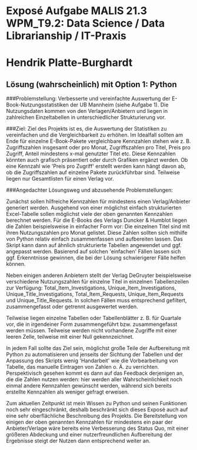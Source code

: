 
# Exposé Aufgabe MALIS 21.3 WPM_T9.2: Data Science / Data Librarianship / IT-Praxis
# Hendrik Platte-Burghardt

## Lösung (wahrscheinlich) mit Option 1: Python

###Problemstellung: 
Verbesserte und vereinfachte Auswertung der E-Book-Nutzungsstatistiken der UB Mannheim (siehe Aufgabe 1). Die Nutzungsdaten kommen von den Verlagen/Anbietern und liegen in zahlreichen Einzeltabellen in unterschiedlicher Strukturierung vor.

###Ziel:
Ziel des Projekts ist es, die Auswertung der Statistiken zu vereinfachen und die Vergleichbarkeit zu erhöhen. Im Idealfall sollten am Ende für einzelne E-Book-Pakete vergleichbare Kennzahlen stehen wie z. B. Zugriffszahlen insgesamt oder pro Monat, Zugriffszahlen pro Titel, Preis pro Zugriff, Anteil mindestens x-mal genutzter Titel etc. Diese Kennzahlen könnten auch grafisch präsentiert oder durch Grafiken ergänzt werden. Ob eine Kennzahl wie 'Preis pro Zugriff' erstellt werden kann hängt davon ab, ob die Zugriffszahlen auf einzelne Pakete zurückführbar sind. Teilweise liegen nur Gesamtlisten für einen Verlag vor.

###Angedachter Lösungsweg und abzusehende Problemstellungen:

Zunächst sollen hilfreiche Kennzahlen für mindestens einen Verlag/Anbieter generiert werden. Ausgehend von einer möglichst einfach strukturierten Excel-Tabelle sollen möglichst viele der oben genannten Kennzahlen berechnet werden. Für die E-Books des Verlags Duncker & Humblot liegen die Zahlen beispielsweise in einfacher Form vor: Die einzelnen Titel sind mit ihren Nutzungszahlen pro Monat gelistet. Diese Zahlen sollten sich mithilfe von Python relativ einfach zusammenfassen und aufbereiten lassen. Das Skript kann dann auf ähnlich strukturierte Tabellen angewendet und ggf. angepasst werden. Basierend auf solchen 'einfachen' Fällen lassen sich ggf. Erkenntnisse gewinnen, die bei der Lösung schwierigerer Fälle helfen können.

Neben einigen anderen Anbietern stellt der Verlag DeGruyter beispielsweise verschiedene Nutzungszahlen für einzelne Titel in einzelnen Tabellenzeilen zur Verfügung: Total_Item_Investigations, Unique_Item_Investigations, Unique_Title_Investigations, Total_Item_Requests, Unique_Item_Requests und Unique_Title_Requests. In solchen Fällen muss entsprechend gefiltert, zusammengefasst oder getrennt ausgewertet werden.

Teilweise liegen einzelne Tabellen oder Tabellenblätter z. B. für Quartale vor, die in irgendeiner Form zusammengeführt bzw. zusammengefasst werden müssen. Teilweise werden nicht vorhandene Zugriffe mit einer leeren Zelle, teilweise mit einer Null gekennzeichnet.

In jedem Fall sollte das Ziel sein, möglichst große Teile der Aufbereitung mit Python zu automatisieren und jenseits der Sichtung der Tabellen und der Anpassung des Skripts wenig 'Handarbeit' wie die Vorbearbeitung von Tabelle, das manuelle Eintragen von Zahlen o. Ä. zu verrichten. Perspektivisch gesehen kommt es dann auf das Feedback derjenigen an, die die Zahlen nutzen werden: hier werden aller Wahrscheinlichkeit noch einmal andere Kennzahlen gewünscht werden, während sich bereits erstellte Kennzahlen als weniger gefragt erweisen.

Zum aktuellen Zeitpunkt ist mein Wissen zu Python und seinen Funktionen noch sehr eingeschränkt, deshalb beschränkt sich dieses Exposé auch auf eine sehr oberflächliche Beschreibung des Projekts. Die Bereitstellung von einigen der oben genannten Kennzahlen für mindestens ein paar der Anbieter/Verlage wäre bereits eine Verbesserung des Status Quo, mit einer größeren Abdeckung und einer nutzerfreundlichen Aufbereitung der Ergebnisse steigt der Nutzen dann entsprechend weiter an. 


